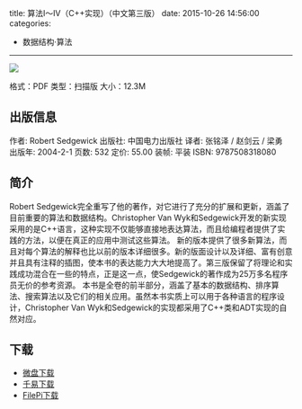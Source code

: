 title: 算法I～IV（C++实现）（中文第三版）
date: 2015-10-26 14:56:00
categories:
  - 数据结构·算法
---

![](http://img3.douban.com/lpic/s1693791.jpg)

格式：PDF
类型：扫描版
大小：12.3M

<!--more-->

## 出版信息 ##

作者: Robert Sedgewick 
出版社: 中国电力出版社
译者: 张铭泽 / 赵剑云 / 梁勇 
出版年: 2004-2-1
页数: 532
定价: 55.00
装帧: 平装
ISBN: 9787508318080

## 简介 ##

Robert Sedgewick完全重写了他的著作，对它进行了充分的扩展和更新，涵盖了目前重要的算法和数据结构。Christopher Van Wyk和Sedgewick开发的新实现采用的是C++语言，这种实现不仅能够直接地表达算法，而且给编程者提供了实践的方法，以便在真正的应用中测试这些算法。 新的版本提供了很多新算法，而且对每个算法的解释也比以前的版本详细很多。新的版面设计以及详细、富有创意并且具有注释的插图，使本书的表达能力大大地提高了。第三版保留了将理论和实践成功混合在一些的特点，正是这一点，使Sedgewick的著作成为25万多名程序员无价的参考资源。 本书是全卷的前半部分，涵盖了基本的数据结构、排序算法、搜索算法以及它们的相关应用。虽然本书实质上可以用于各种语言的程序设计，Christopher Van Wyk和Sedgewick的实现都采用了C++类和ADT实现的自然对应。

## 下载 ##

+ [微盘下载](http://vdisk.weibo.com/s/aADaW4YRELdRL)
+ [千易下载](http://1000eb.com/1hfws)
+ [FilePi下载](http://filepi.com/i/lS5kMKq)
